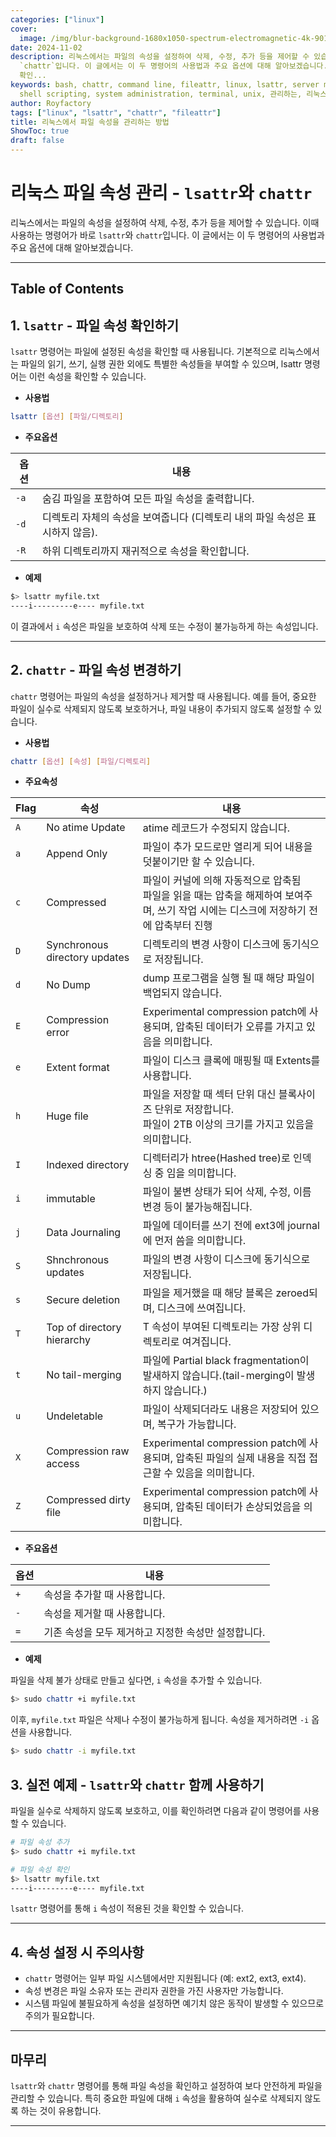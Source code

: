 ```yaml
---
categories: ["linux"]
cover:
  image: /img/blur-background-1680x1050-spectrum-electromagnetic-4k-901-1.jpg
date: 2024-11-02
description: 리눅스에서는 파일의 속성을 설정하여 삭제, 수정, 추가 등을 제어할 수 있습니다. 이때 사용하는 명령어가 바로 `lsattr`와
  `chattr`입니다. 이 글에서는 이 두 명령어의 사용법과 주요 옵션에 대해 알아보겠습니다. --- `lsattr` 명령어는 파일에 설정된 속성을
  확인...
keywords: bash, chattr, command line, fileattr, linux, lsattr, server management,
  shell scripting, system administration, terminal, unix, 관리하는, 리눅스에서, 방법, 속성을, 파일
author: Royfactory
tags: ["linux", "lsattr", "chattr", "fileattr"]
title: 리눅스에서 파일 속성을 관리하는 방법
ShowToc: true
draft: false
---
```


# 리눅스 파일 속성 관리 - `lsattr`와 `chattr`

리눅스에서는 파일의 속성을 설정하여 삭제, 수정, 추가 등을 제어할 수 있습니다. 이때 사용하는 명령어가 바로 `lsattr`와 `chattr`입니다. 이 글에서는 이 두 명령어의 사용법과 주요 옵션에 대해 알아보겠습니다.

---
## Table of Contents

## 1. `lsattr` - 파일 속성 확인하기
`lsattr` 명령어는 파일에 설정된 속성을 확인할 때 사용됩니다. 기본적으로 리눅스에서는 파일의 읽기, 쓰기, 실행 권한 외에도 특별한 속성들을 부여할 수 있으며, lsattr 명령어는 이런 속성을 확인할 수 있습니다.

- **사용법**

```bash
lsattr [옵션] [파일/디렉토리]
```

- **주요옵션**

|옵션|내용|
|---|-----|
|`-a`|숨김 파일을 포함하여 모든 파일 속성을 출력합니다.|
|`-d`|디렉토리 자체의 속성을 보여줍니다 (디렉토리 내의 파일 속성은 표시하지 않음).|
|`-R`|하위 디렉토리까지 재귀적으로 속성을 확인합니다.|

- **예제**

```bash
$> lsattr myfile.txt
----i---------e---- myfile.txt
```

이 결과에서 `i` 속성은 파일을 보호하여 삭제 또는 수정이 불가능하게 하는 속성입니다.

---

## 2. `chattr` - 파일 속성 변경하기

`chattr` 명령어는 파일의 속성을 설정하거나 제거할 때 사용됩니다. 예를 들어, 중요한 파일이 실수로 삭제되지 않도록 보호하거나, 파일 내용이 추가되지 않도록 설정할 수 있습니다.

- **사용법**

```bash
chattr [옵션] [속성] [파일/디렉토리]
```

- **주요속성**

|Flag|속성|내용|
|---|---|-----|
|`A`|No atime Update|atime 레코드가 수정되지 않습니다.|
|`a`|Append Only|파일이 추가 모드로만 열리게 되어 내용을 덧붙이기만 할 수 있습니다.|
|`c`|Compressed|파일이 커널에 의해 자동적으로 압축됨<br>파일을 읽을 때는 압축을 해제하여 보여주며, 쓰기 작업 시에는 디스크에 저장하기 전에 압축부터 진행|
|`D`|Synchronous directory updates|디렉토리의 변경 사항이 디스크에 동기식으로 저장됩니다.|
|`d`|No Dump|dump 프로그램을 실행 될 때 해당 파일이 백업되지 않습니다.|
|`E`|Compression error|Experimental compression patch에 사용되며, 압축된 데이터가 오류를 가지고 있음을 의미합니다.|
|`e`|Extent format|파일이 디스크 클록에 매핑될 때 Extents를 사용합니다.|
|`h`|Huge file|파일을 저장할 때 섹터 단위 대신 블록사이즈 단위로 저장합니다.<br>파일이 2TB 이상의 크기를 가지고 있음을 의미합니다.|
|`I`|Indexed directory|디렉터리가 htree(Hashed tree)로 인덱싱 중 임을 의미합니다.|
|`i`|immutable|파일이 불변 상태가 되어 삭제, 수정, 이름 변경 등이 불가능해집니다.|
|`j`|Data Journaling|파일에 데이터를 쓰기 전에 ext3에 journal에 먼저 씀을 의미합니다.|
|`S`|Shnchronous updates|파일의 변경 사항이 디스크에 동기식으로 저장됩니다.|
|`s`|Secure deletion|파일을 제거했을 때 해당 블록은 zeroed되며, 디스크에 쓰여집니다.|
|`T`|Top of directory hierarchy|T 속성이 부여된 디렉토리는 가장 상위 디렉토리로 여겨집니다.|
|`t`|No tail-merging|파일에 Partial black fragmentation이 발새하지 않습니다.(tail-merging이 발생하지 않습니다.)|
|`u`|Undeletable|파일이 삭제되더라도 내용은 저장되어 있으며, 복구가 가능합니다.|
|`X`|Compression raw access|Experimental compression patch에 사용되며, 압축된 파일의 실제 내용을 직접 접근할 수 있음을 의미합니다.|
|`Z`|Compressed dirty file|Experimental compression patch에 사용되며, 압축된 데이터가 손상되었음을 의미합니다.|

- **주요옵션**

|옵션|내용|
|---|-----|
|`+`|속성을 추가할 때 사용합니다.|
|`-`|속성을 제거할 때 사용합니다.|
|`=`|기존 속성을 모두 제거하고 지정한 속성만 설정합니다.|

- **예제**

파일을 삭제 불가 상태로 만들고 싶다면, `i` 속성을 추가할 수 있습니다.

```bash
$> sudo chattr +i myfile.txt
```

이후, `myfile.txt` 파일은 삭제나 수정이 불가능하게 됩니다. 속성을 제거하려면 `-i` 옵션을 사용합니다.

```bash
$> sudo chattr -i myfile.txt
```

## 3. 실전 예제 - `lsattr`와 `chattr` 함께 사용하기

파일을 실수로 삭제하지 않도록 보호하고, 이를 확인하려면 다음과 같이 명령어를 사용할 수 있습니다.

```bash
# 파일 속성 추가
$> sudo chattr +i myfile.txt

# 파일 속성 확인
$> lsattr myfile.txt
----i---------e---- myfile.txt
```

`lsattr` 명령어를 통해 `i` 속성이 적용된 것을 확인할 수 있습니다.

---

## 4. 속성 설정 시 주의사항
- `chattr` 명령어는 일부 파일 시스템에서만 지원됩니다 (예: ext2, ext3, ext4).
- 속성 변경은 파일 소유자 또는 관리자 권한을 가진 사용자만 가능합니다.
- 시스템 파일에 불필요하게 속성을 설정하면 예기치 않은 동작이 발생할 수 있으므로 주의가 필요합니다.

---

## 마무리

`lsattr`와 `chattr` 명령어를 통해 파일 속성을 확인하고 설정하여 보다 안전하게 파일을 관리할 수 있습니다. 특히 중요한 파일에 대해 `i` 속성을 활용하여 실수로 삭제되지 않도록 하는 것이 유용합니다.

---

